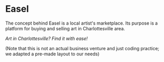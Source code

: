 # Easel

The concept behind Easel is a local artist's marketplace. Its purpose is a platform for buying and selling art in Charlottesville area.

<i>Art in Charlottesville? Find it with ease!</i>

(Note that this is not an actual business venture and just coding practice; we adapted a pre-made layout to our needs)
